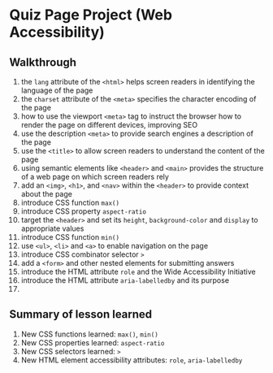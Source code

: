 # Quiz Page Project (Web Accessibility)

## Walkthrough

1. the `lang` attribute of the `<html>` helps screen readers in identifying the
   language of the page
2. the `charset` attribute of the `<meta>` specifies the character encoding of
   the page
3. how to use the viewport `<meta>` tag to instruct the browser how to render
   the page on different devices, improving SEO
4. use the description `<meta>` to provide search engines a description of
   the page
5. use the `<title>` to allow screen readers to understand the content of the
   page
6. using semantic elements like `<header>` and `<main>` provides the structure
   of a web page on which screen readers rely
7. add an `<img>`, `<h1>`, and `<nav>` within the `<header>` to provide context
   about the page
8. introduce CSS function `max()`
9. introduce CSS property `aspect-ratio`
10. target the `<header>` and set its `height`, `background-color` and
    `display` to appropriate values
11. introduce CSS function `min()`
12. use `<ul>`, `<li>` and `<a>` to enable navigation on the page
13. introduce CSS combinator selector `>`
14. add a `<form>` and other nested elements for submitting answers
15. introduce the HTML attribute `role` and the Wide Accessibility Initiative
16. introduce the HTML attribute `aria-labelledby` and its purpose
17.

## Summary of lesson learned

1. New CSS functions learned: `max()`, `min()`
2. New CSS properties learned: `aspect-ratio`
3. New CSS selectors learned: `>`
4. New HTML element accessibility attributes: `role`, `aria-labelledby`
